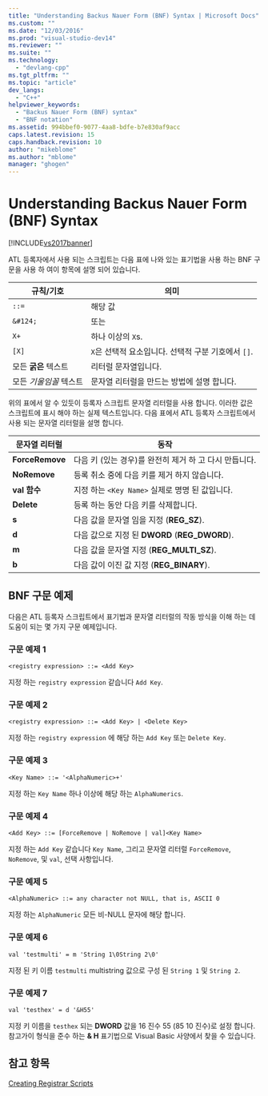 ```yaml
---
title: "Understanding Backus Nauer Form (BNF) Syntax | Microsoft Docs"
ms.custom: ""
ms.date: "12/03/2016"
ms.prod: "visual-studio-dev14"
ms.reviewer: ""
ms.suite: ""
ms.technology: 
  - "devlang-cpp"
ms.tgt_pltfrm: ""
ms.topic: "article"
dev_langs: 
  - "C++"
helpviewer_keywords: 
  - "Backus Nauer Form (BNF) syntax"
  - "BNF notation"
ms.assetid: 994bbef0-9077-4aa8-bdfe-b7e830af9acc
caps.latest.revision: 15
caps.handback.revision: 10
author: "mikeblome"
ms.author: "mblome"
manager: "ghogen"
---
```

# Understanding Backus Nauer Form (BNF) Syntax
[!INCLUDE[vs2017banner](../assembler/inline/includes/vs2017banner.md)]

ATL 등록자에서 사용 되는 스크립트는 다음 표에 나와 있는 표기법을 사용 하는 BNF 구문을 사용 하 여이 항목에 설명 되어 있습니다.  
  
|규칙\/기호|의미|  
|------------|--------|  
|`::=`|해당 값|  
|`&#124;`|또는|  
|`X+`|하나 이상의 `X`s.|  
|`[X]`|`X`은 선택적 요소입니다.  선택적 구분 기호에서 `[]`.|  
|모든  **굵은** 텍스트|리터럴 문자열입니다.|  
|모든  *기울임꼴* 텍스트|문자열 리터럴을 만드는 방법에 설명 합니다.|  
  
 위의 표에서 알 수 있듯이 등록자 스크립트 문자열 리터럴을 사용 합니다.  이러한 값은 스크립트에 표시 해야 하는 실제 텍스트입니다.  다음 표에서 ATL 등록자 스크립트에서 사용 되는 문자열 리터럴을 설명 합니다.  
  
|문자열 리터럴|동작|  
|-------------|--------|  
|**ForceRemove**|다음 키 \(있는 경우\)를 완전히 제거 하 고 다시 만듭니다.|  
|**NoRemove**|등록 취소 중에 다음 키를 제거 하지 않습니다.|  
|**val 함수**|지정 하는 `<Key Name>` 실제로 명명 된 값입니다.|  
|**Delete**|등록 하는 동안 다음 키를 삭제합니다.|  
|**s**|다음 값을 문자열 임을 지정 \(**REG\_SZ**\).|  
|**d**|다음 값으로 지정 된  **DWORD**  \(**REG\_DWORD**\).|  
|**m**|다음 값을 문자열 지정 \(**REG\_MULTI\_SZ**\).|  
|**b**|다음 값이 이진 값 지정 \(**REG\_BINARY**\).|  
  
## BNF 구문 예제  
 다음은 ATL 등록자 스크립트에서 표기법과 문자열 리터럴의 작동 방식을 이해 하는 데 도움이 되는 몇 가지 구문 예제입니다.  
  
### 구문 예제 1  
  
```  
<registry expression> ::= <Add Key>  
```  
  
 지정 하는 `registry expression` 같습니다 `Add Key`.  
  
### 구문 예제 2  
  
```  
<registry expression> ::= <Add Key> | <Delete Key>  
```  
  
 지정 하는 `registry expression` 에 해당 하는 `Add Key` 또는 `Delete Key`.  
  
### 구문 예제 3  
  
```  
<Key Name> ::= '<AlphaNumeric>+'  
```  
  
 지정 하는 `Key Name` 하나 이상에 해당 하는 `AlphaNumerics`.  
  
### 구문 예제 4  
  
```  
<Add Key> ::= [ForceRemove | NoRemove | val]<Key Name>  
```  
  
 지정 하는 `Add Key` 같습니다 `Key Name`, 그리고 문자열 리터럴 `ForceRemove`, `NoRemove`, 및 `val`, 선택 사항입니다.  
  
### 구문 예제 5  
  
```  
<AlphaNumeric> ::= any character not NULL, that is, ASCII 0  
```  
  
 지정 하는 `AlphaNumeric` 모든 비\-NULL 문자에 해당 합니다.  
  
### 구문 예제 6  
  
```  
val 'testmulti' = m 'String 1\0String 2\0'  
```  
  
 지정 된 키 이름 `testmulti` multistring 값으로 구성 된 `String 1` 및 `String 2`.  
  
### 구문 예제 7  
  
```  
val 'testhex' = d '&H55'  
```  
  
 지정 키 이름을 `testhex` 되는  **DWORD**  값을 16 진수 55 \(85 10 진수\)로 설정 합니다.  참고가이 형식을 준수 하는  **& H** 표기법으로 Visual Basic 사양에서 찾을 수 있습니다.  
  
## 참고 항목  
 [Creating Registrar Scripts](../atl/creating-registrar-scripts.md)